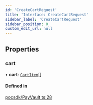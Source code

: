 ```yaml
---
id: 'CreateCartRequest'
title: 'Interface: CreateCartRequest'
sidebar_label: 'CreateCartRequest'
sidebar_position: 0
custom_edit_url: null
---
```


## Properties

### cart

• **cart**: [`CartItem`](CartItem.md)[]

#### Defined in

[pocsdk/PayVault.ts:28](https://github.com/Project-Krypto/ReactPayVault/blob/a607b61/src/lib/pocsdk/PayVault.ts#L28)
